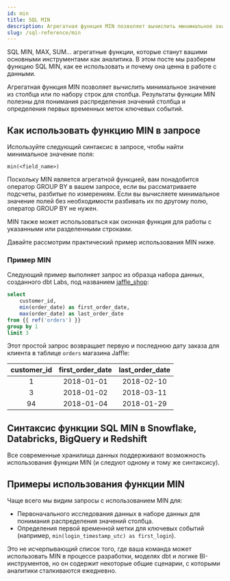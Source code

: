 ```yaml
---
id: min 
title: SQL MIN 
description: Агрегатная функция MIN позволяет вычислить минимальное значение из столбца или по набору строк для столбца.
slug: /sql-reference/min
---
```


<head>
    <title>Работа с SQL MIN</title>
</head>

SQL MIN, MAX, SUM... агрегатные функции, которые станут вашими основными инструментами как аналитика. В этом посте мы разберем функцию SQL MIN, как ее использовать и почему она ценна в работе с данными.

Агрегатная функция MIN позволяет вычислить минимальное значение из столбца или по набору строк для столбца. Результаты функции MIN полезны для понимания распределения значений столбца и определения первых временных меток ключевых событий.

## Как использовать функцию MIN в запросе

Используйте следующий синтаксис в запросе, чтобы найти минимальное значение поля:

`min(<field_name>)`

Поскольку MIN является агрегатной функцией, вам понадобится оператор GROUP BY в вашем запросе, если вы рассматриваете подсчеты, разбитые по измерениям. Если вы вычисляете минимальное значение полей без необходимости разбивать их по другому полю, оператор GROUP BY не нужен.

MIN также может использоваться как оконная функция для работы с указанными или разделенными строками.

Давайте рассмотрим практический пример использования MIN ниже.

### Пример MIN

Следующий пример выполняет запрос из образца набора данных, созданного dbt Labs, под названием [jaffle_shop](https://github.com/dbt-labs/jaffle_shop):

```sql
select
	customer_id,
	min(order_date) as first_order_date,
	max(order_date) as last_order_date
from {{ ref('orders') }}
group by 1
limit 3
```

Этот простой запрос возвращает первую и последнюю дату заказа для клиента в таблице `orders` магазина Jaffle:

| customer_id | first_order_date | last_order_date |
|:---:|:---:|:---:|
| 1 | 2018-01-01 | 2018-02-10 |
| 3 | 2018-01-02 | 2018-03-11 |
| 94 | 2018-01-04 | 2018-01-29 |

## Синтаксис функции SQL MIN в Snowflake, Databricks, BigQuery и Redshift

Все современные хранилища данных поддерживают возможность использования функции MIN (и следуют одному и тому же синтаксису).

## Примеры использования функции MIN

Чаще всего мы видим запросы с использованием MIN для:
- Первоначального исследования данных в наборе данных для понимания распределения значений столбца.
- Определения первой временной метки для ключевых событий (например, `min(login_timestamp_utc) as first_login`).

Это не исчерпывающий список того, где ваша команда может использовать MIN в процессе разработки, моделях dbt и логике BI-инструментов, но он содержит некоторые общие сценарии, с которыми аналитики сталкиваются ежедневно.